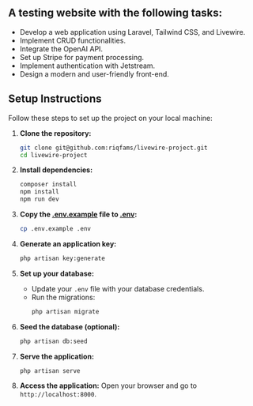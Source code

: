 
## A testing website with the following tasks:

- Develop a web application using Laravel, Tailwind CSS, and Livewire.
- Implement CRUD functionalities.
- Integrate the OpenAI API.
- Set up Stripe for payment processing.
- Implement authentication with Jetstream.
- Design a modern and user-friendly front-end.

## Setup Instructions

Follow these steps to set up the project on your local machine:

1. **Clone the repository:**
    ```sh
    git clone git@github.com:riqfams/livewire-project.git
    cd livewire-project
    ```

2. **Install dependencies:**
    ```sh
    composer install
    npm install
    npm run dev
    ```

3. **Copy the [.env.example](http://_vscodecontentref_/1) file to [.env](http://_vscodecontentref_/2):**
    ```sh
    cp .env.example .env
    ```

4. **Generate an application key:**
    ```sh
    php artisan key:generate
    ```

5. **Set up your database:**
    - Update your `.env` file with your database credentials.
    - Run the migrations:
        ```sh
        php artisan migrate
        ```

6. **Seed the database (optional):**
    ```sh
    php artisan db:seed
    ```

7. **Serve the application:**
    ```sh
    php artisan serve
    ```

8. **Access the application:**
    Open your browser and go to `http://localhost:8000`.